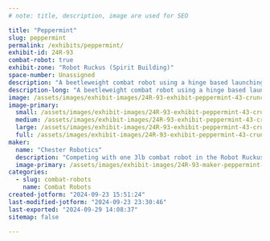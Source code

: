 ```yaml
---
# note: title, description, image are used for SEO

title: "Peppermint"
slug: peppermint
permalink: /exhibits/peppermint/
exhibit-id: 24R-93
combat-robot: true
exhibit-zone: "Robot Ruckus (Spirit Building)"
space-number: Unassigned
description: "A beetleweight combat robot using a hinge based launching mechanism."
description-long: "A beetleweight combat robot using a hinge based launching mechanism. The bot is hinged in the middle with independent drive controls that allow for the bot to be squashed inwards, producing a launching effect."
image: /assets/images/exhibit-images/24R-93-exhibit-peppermint-43-crunchy-assembly-2023-oct-12-07-47-34pm-000-customizedview44601868120-png-1737-large.png
image-primary: 
  small: /assets/images/exhibit-images/24R-93-exhibit-peppermint-43-crunchy-assembly-2023-oct-12-07-47-34pm-000-customizedview44601868120-png-1737-small.png
  medium: /assets/images/exhibit-images/24R-93-exhibit-peppermint-43-crunchy-assembly-2023-oct-12-07-47-34pm-000-customizedview44601868120-png-1737-medium.png
  large: /assets/images/exhibit-images/24R-93-exhibit-peppermint-43-crunchy-assembly-2023-oct-12-07-47-34pm-000-customizedview44601868120-png-1737-large.png
  full: /assets/images/exhibit-images/24R-93-exhibit-peppermint-43-crunchy-assembly-2023-oct-12-07-47-34pm-000-customizedview44601868120-png-1737-full.png
maker: 
  name: "Chester Robotics"
  description: "Competing with one 3lb combat robot in the Robot Ruckus event, Peppermint."
  image-primary: /assets/images/exhibit-images/24R-93-maker-peppermint-crunchy-assembly-2023-oct-12-07-47-34pm-000-customizedview44601868120-png-medium.png
categories: 
  - slug: combat-robots
    name: Combat Robots
created-jotform: "2024-09-23 15:51:24"
last-modified-jotform: "2024-09-23 23:30:46"
last-exported: "2024-09-29 14:08:37"
sitemap: false

---
```

